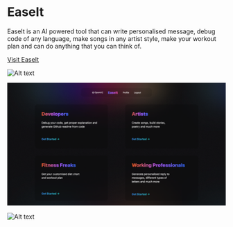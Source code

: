 # EaseIt

EaseIt is an AI powered tool that can write personalised message, debug code of any language, make songs in any artist style, make your workout plan and can do anything that you can think of.

[Visit EaseIt](https://easeit.cyclic.app)

![Alt text](public/img/1.png?raw=true "Landing Page")

![Alt text](public/img/2.png?raw=true "Home Page")

![Alt text](public/img/3.png?raw=true "Developer Section")
